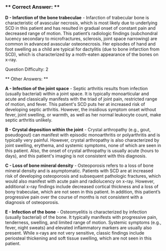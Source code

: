 ### ** Correct Answer: **

**D - Infarction of the bone trabeculae** - Infarction of trabecular bone is characteristic of avascular necrosis, which is most likely due to underlying SCD in this patient and has resulted in gradual onset of constant pain and decreased range of motion. This patient’s radiologic findings (subchondral lucency secondary to microfractures, sclerosis, joint space narrowing) are common in advanced avascular osteonecrosis. Her episodes of hand and foot swelling as a child are typical for dactylitis (due to bone infarction from SCD), which is characterized by a moth-eaten appearance of the bones on x-ray.

Question Difficulty: 2

** Other Answers: **

**A - Infection of the joint space** - Septic arthritis results from infection (usually bacterial) within a joint space. It is typically monoarticular and acute and classically manifests with the triad of joint pain, restricted range of motion, and fever. This patient's SCD puts her at increased risk of developing septic arthritis. However, the insidious symptom onset without fever, joint swelling, or warmth, as well as her normal leukocyte count, make septic arthritis unlikely.

**B - Crystal deposition within the joint** - Crystal arthropathy (e.g., gout, pseudogout) can manifest with episodic monoarthritis or polyarthritis and is typically very painful. However, crystal arthropathy is also characterized by joint swelling, erythema, and systemic symptoms, none of which are seen in this patient. Also, the onset of crystal arthropathy is usually acute (hours to days), and this patient's imaging is not consistent with this diagnosis.

**C - Loss of bone mineral density** - Osteoporosis refers to a loss of bone mineral density and is asymptomatic. Patients with SCD are at increased risk of developing osteoporosis and subsequent pathologic fractures, which would also manifest with acute pain and radiolucency on x-ray. However, additional x-ray findings include decreased cortical thickness and a loss of bony trabeculae, which are not seen in this patient. In addition, this patient’s progressive pain over the course of months is not consistent with a diagnosis of osteoporosis.

**E - Infection of the bone** - Osteomyelitis is characterized by infection (usually bacterial) of the bone. It typically manifests with progressive pain, tenderness, swelling, and limited range of motion. Systemic symptoms (e.g., fever, night sweats) and elevated inflammatory markers are usually also present. While x-rays are not very sensitive, classic findings include periosteal thickening and soft tissue swelling, which are not seen in this patient.

